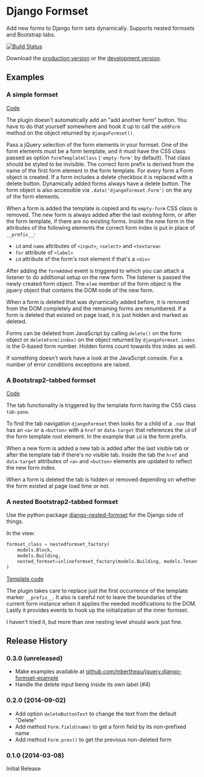 # Django Formset

Add new forms to Django form sets dynamically. Supports nested formsets and Bootstrap tabs.

[![Build Status](https://travis-ci.org/mbertheau/jquery.django-formset.png?branch=master)](https://travis-ci.org/mbertheau/jquery.django-formset)

Download the [production version][min] or the [development version][max].

[min]: https://raw.github.com/mbertheau/jquery.django-formset/master/dist/django-formset.min.js
[max]: https://raw.github.com/mbertheau/jquery.django-formset/master/dist/django-formset.js

## Examples

### A simple formset

[Code][Dynamic]

[Dynamic]: https://github.com/mbertheau/jquery.django-formset-example/blob/master/blocks/templates/blocks/building_form_dynamic.html

The plugin doesn't automatically add an "add another form" button. You have to do that yourself
somewhere and hook it up to call the `addForm` method on the object returned by `djangoFormset()`.

Pass a jQuery selection of the form elements in your formset. One of the form elements must be a
form template, and it must have the CSS class passed as option `formTemplateClass` (`'empty-form'`
by default). That class should be styled to be invisible. The correct form prefix is derived from
the name of the first form element in the form template. For every form a Form object is created. If
a form includes a delete checkbox it is replaced with a delete button. Dynamically added forms
always have a delete button. The form object is also accessible via `.data('djangoFormset.Form')` on
the any of the form elements.

When a form is added the template is copied and its `empty-form` CSS class is removed. The new form
is always added after the last existing form, or after the form template, if there are no existing
forms. Inside the new form in the attributes of the following elements the correct form index is
put in place of `__prefix__`:

* `id` and `name` attributes of `<input>`, `<select>` and `<textarea>`
* `for` attribute of `<label>`
* `id` attribute of the form's root element if that's a `<div>`

After adding the `formAdded` event is triggered to which you can attach a listener to do additional
setup on the new form. The listener is passed the newly created form object. The `elem` member of
the form object is the jquery object that contains the DOM node of the new form.

When a form is deleted that was dynamically added before, it is removed from the DOM completely and
the remaining forms are renumbered. If a form is deleted that existed on page load, it is just
hidden and marked as deleted.

Forms can be deleted from JavaScript by calling `delete()` on the form object or `deleteForm(index)`
on the object returned by `djangoFormset`. `index` is the 0-based form number. Hidden forms count
towards this index as well.

If something doesn't work have a look at the JavaScript console. For a number of error conditions
exceptions are raised.

### A Bootstrap2-tabbed formset

[Code][Dynamic with tabs]

[Dynamic with tabs]: https://github.com/mbertheau/jquery.django-formset-example/blob/master/blocks/templates/blocks/building_form_dynamic_tabs.html

The tab functionality is triggered by the template form having the CSS class `tab-pane`.

To find the tab navigation `djangoFormset` then looks for a child of a `.nav` that has an `<a>` or a
`<button>` with a `href` or `data-target` that references the `id` of the form template root
element.  In the example that `id` is the form prefix.

When a new form is added a new tab is added after the last visible tab or after the template tab if
there's no visible tab. Inside the tab the `href` and `data-target` attributes of `<a>` and
`<button>` elements are updated to reflect the new form index.

When a form is deleted the tab is hidden or removed depending on whether the form existed at page
load time or not.

### A nested Bootstrap2-tabbed formset

Use the python package [django-nested-formset] for the Django side of things.

[django-nested-formset]: https://pypi.python.org/pypi/django-nested-formset

In the view:

```python
formset_class = nestedformset_factory(
    models.Block,
    models.Building,
    nested_formset=inlineformset_factory(models.Building, models.Tenant),
)
```

[Template code][Dynamic nested with tabs]

[Dynamic nested with tabs]: https://github.com/mbertheau/jquery.django-formset-example/blob/master/blocks/templates/blocks/building_form_dynamic_tabs_nested.html

The plugin takes care to replace just the first occurrence of the template marker `__prefix__`. It
also is careful not to leave the boundaries of the current form instance when it applies the needed
modifications to the DOM. Lastly it provides events to hook up the initialization of the inner
formset.

I haven't tried it, but more than one nesting level should work just fine.

## Release History

### 0.3.0 (unreleased)

* Make examples available at [github.com/mbertheau/jquery.django-formset-example](https://github.com/mbertheau/jquery.django-formset-example)
* Handle the delete input being inside its own label (#4)

### 0.2.0 (2014-09-02)

* Add option `deleteButtonText` to change the text from the default "Delete"
* Add method `Form.field(name)` to get a form field by its non-prefixed name
* Add method `Form.prev()` to get the previous non-deleted form

### 0.1.0 (2014-03-08)

Initial Release
